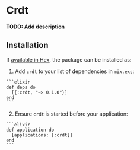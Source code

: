 # Crdt

**TODO: Add description**

## Installation

If [available in Hex](https://hex.pm/docs/publish), the package can be installed as:

  1. Add `crdt` to your list of dependencies in `mix.exs`:

    ```elixir
    def deps do
      [{:crdt, "~> 0.1.0"}]
    end
    ```

  2. Ensure `crdt` is started before your application:

    ```elixir
    def application do
      [applications: [:crdt]]
    end
    ```

